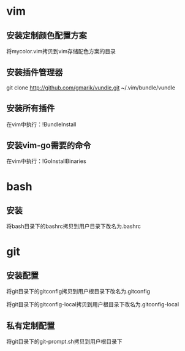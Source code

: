 # vim

## 安装定制颜色配置方案
将mycolor.vim拷贝到vim存储配色方案的目录

## 安装插件管理器
git clone http://github.com/gmarik/vundle.git ~/.vim/bundle/vundle

## 安装所有插件
在vim中执行：!BundleInstall

## 安装vim-go需要的命令
在vim中执行：!GoInstallBinaries

# bash

## 安装
将bash目录下的bashrc拷贝到用户目录下改名为.bashrc

# git

## 安装配置
将git目录下的gitconfig拷贝到用户根目录下改名为.gitconfig

将git目录下的gitconfig-local拷贝到用户根目录下改名为.gitconfig-local

## 私有定制配置
将git目录下的git-prompt.sh拷贝到用户根目录下
